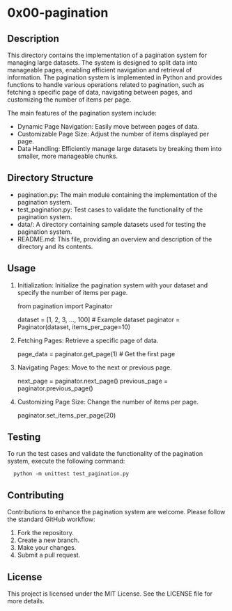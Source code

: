  # 0x00-pagination

## Description

This directory contains the implementation of a pagination system for managing large datasets. The system is designed to split data into manageable pages, enabling efficient navigation and retrieval of information. The pagination system is implemented in Python and provides functions to handle various operations related to pagination, such as fetching a specific page of data, navigating between pages, and customizing the number of items per page.

The main features of the pagination system include:

- Dynamic Page Navigation: Easily move between pages of data.
- Customizable Page Size: Adjust the number of items displayed per page.
- Data Handling: Efficiently manage large datasets by breaking them into smaller, more manageable chunks.

## Directory Structure

- pagination.py: The main module containing the implementation of the pagination system.
- test_pagination.py: Test cases to validate the functionality of the pagination system.
- data/: A directory containing sample datasets used for testing the pagination system.
- README.md: This file, providing an overview and description of the directory and its contents.

## Usage

1. Initialization:
Initialize the pagination system with your dataset and specify the number of items per page.

      from pagination import Paginator

      dataset = [1, 2, 3, ..., 100]  # Example dataset
      paginator = Paginator(dataset, items_per_page=10)

2. Fetching Pages:
Retrieve a specific page of data.

      page_data = paginator.get_page(1)  # Get the first page

3. Navigating Pages:
Move to the next or previous page.

      next_page = paginator.next_page()
      previous_page = paginator.previous_page()

4. Customizing Page Size:
Change the number of items per page.

      paginator.set_items_per_page(20)

## Testing

To run the test cases and validate the functionality of the pagination system, execute the following command:

      python -m unittest test_pagination.py

## Contributing

Contributions to enhance the pagination system are welcome. Please follow the standard GitHub workflow:

1. Fork the repository.
2. Create a new branch.
3. Make your changes.
4. Submit a pull request.

## License

This project is licensed under the MIT License. See the LICENSE file for more details.

